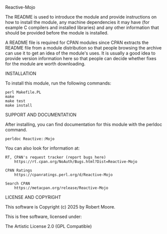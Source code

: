 Reactive-Mojo

The README is used to introduce the module and provide instructions on
how to install the module, any machine dependencies it may have (for
example C compilers and installed libraries) and any other information
that should be provided before the module is installed.

A README file is required for CPAN modules since CPAN extracts the README
file from a module distribution so that people browsing the archive
can use it to get an idea of the module's uses. It is usually a good idea
to provide version information here so that people can decide whether
fixes for the module are worth downloading.


INSTALLATION

To install this module, run the following commands:

	perl Makefile.PL
	make
	make test
	make install

SUPPORT AND DOCUMENTATION

After installing, you can find documentation for this module with the
perldoc command.

    perldoc Reactive::Mojo

You can also look for information at:

    RT, CPAN's request tracker (report bugs here)
        https://rt.cpan.org/NoAuth/Bugs.html?Dist=Reactive-Mojo

    CPAN Ratings
        https://cpanratings.perl.org/d/Reactive-Mojo

    Search CPAN
        https://metacpan.org/release/Reactive-Mojo


LICENSE AND COPYRIGHT

This software is Copyright (c) 2025 by Robert Moore.

This is free software, licensed under:

  The Artistic License 2.0 (GPL Compatible)

